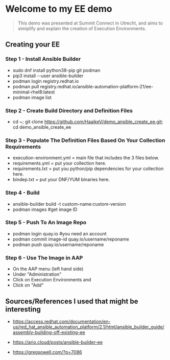# Welcome to my EE demo

> This demo was presented at Summit Connect in Utrecht, and aims to simiplify and explain the creation of Execution Environments.

## Creating your EE

### Step 1 - Install Ansible Builder

- sudo dnf install python38-pip git podman
- pip3 install --user ansible-builder
- podman login registry.redhat.io
- podman pull registry.redhat.io/ansible-automation-platform-21/ee-minimal-rhel8:latest
- podman image list

### Step 2 - Create Build Directory and Definition Files

- cd ~; git clone https://github.com/HaaikeV/demo_ansible_create_ee.git; cd demo_ansible_create_ee

### Step 3 - Populate The Definition Files Based On Your Collection Requirements

- execution-environment.yml = main file that includes the 3 files below.
- requirements.yml = put your collection here.
- requirements.txt = put you python/pip dependencies for your collection here.
- bindep.txt = put your DNF/YUM binaries here.

### Step 4 - Build

- ansible-builder build -t custom-name:custom-version
- podman images #get image ID

### Step 5 - Push To An Image Repo

- podman login quay.io #you need an account
- podman commit image-id quay.io/username/reponame
- podman push quay.io/username/reponame

### Step 6 - Use The Image in AAP

- On the AAP menu (left hand side)
- Under "Administration"
- Click on Execution Environments and
- Click on "Add"

## Sources/References I used that might be interesting

- <https://access.redhat.com/documentation/en-us/red_hat_ansible_automation_platform/2.1/html/ansible_builder_guide/assembly-building-off-existing-ee>

- <https://ario.cloud/posts/ansible-builder-ee>

- <https://gregsowell.com/?p=7086>
